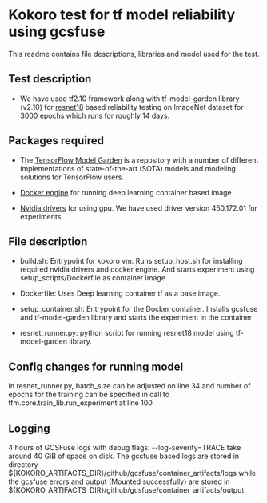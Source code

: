 # Kokoro test for tf model reliability using gcsfuse

This readme contains file descriptions, libraries and model used for the test.

## Test description

* We have used tf2.10 framework along with tf-model-garden library (v2.10) 
for [resnet18](https://www.tensorflow.org/tfmodels/vision/image_classification) based reliability testing on ImageNet dataset for 3000 epochs
which runs for roughly 14 days.

## Packages required

* The [TensorFlow Model Garden](https://github.com/tensorflow/models) is a repository with a number of different 
implementations of state-of-the-art (SOTA) models and modeling solutions for TensorFlow users.

* [Docker engine](https://docs.docker.com/engine/install/ubuntu/) for running deep learning container based image.

* [Nvidia drivers](https://docs.nvidia.com/datacenter/tesla/tesla-installation-notes/index.html#runfile) for using gpu.
We have used driver version 450.172.01 for experiments.

## File description

* build.sh: Entrypoint for kokoro vm. Runs setup_host.sh for installing required nvidia drivers
and docker engine. And starts experiment using setup_scripts/Dockerfile as container image

* Dockerfile: Uses Deep learning container tf as a base image.

* setup_container.sh: Entrypoint for the Docker container. Installs gcsfuse and tf-model-garden
library and starts the experiment in the container

* resnet_runner.py: python script for running resnet18 model using tf-model-garden library.

## Config changes for running model

In resnet_runner.py, batch_size can be adjusted on line 34 and number of epochs for the training can be specified in call
to tfm.core.train_lib.run_experiment at line 100

## Logging
4 hours of GCSFuse logs with debug flags: --log-severity=TRACE take around 40 GiB of space on disk.
The gcsfuse based logs are stored in directory ${KOKORO_ARTIFACTS_DIR}/github/gcsfuse/container_artifacts/logs
while the gcsfuse errors and output (Mounted successfully) are stored in ${KOKORO_ARTIFACTS_DIR}/github/gcsfuse/container_artifacts/output
